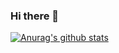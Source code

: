 ### Hi there 👋
[![Anurag's github stats](https://github-readme-stats.vercel.app/api?username=kienphi30999&show_icons=true&theme=gruvbox)](https://github.com/anuraghazra/github-readme-stats)
<!--
**kienphi30999/kienphi30999** is a ✨ _special_ ✨ repository because its `README.md` (this file) appears on your GitHub profile.

Here are some ideas to get you started:

- 🔭 I’m currently working on ...
- 🌱 I’m currently learning ...
- 👯 I’m looking to collaborate on ...
- 🤔 I’m looking for help with ...
- 💬 Ask me about ...
- 📫 How to reach me: ...
- 😄 Pronouns: ...
- ⚡ Fun fact: ...
-->
